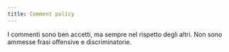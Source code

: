 ```yaml
---
title: Comment policy
---
```

I commenti sono ben accetti, ma sempre nel rispetto degli altri. Non sono ammesse frasi offensive e discriminatorie.